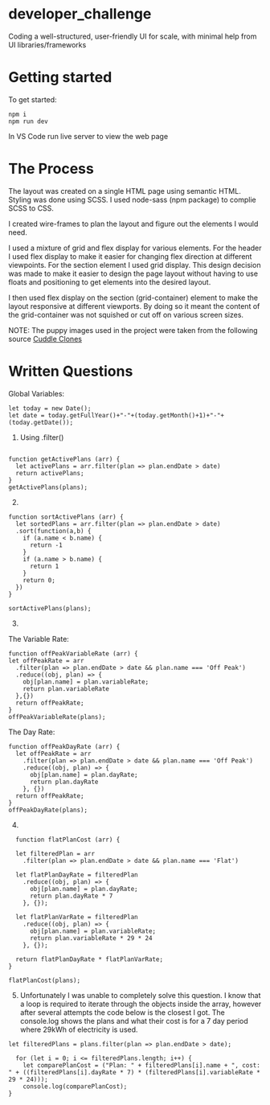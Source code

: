 # developer_challenge
Coding a well-structured, user-friendly UI for scale, with  minimal help from UI libraries/frameworks

# Getting started
To get started:
```
npm i
npm run dev
```
In VS Code run live server to view the web page 

# The Process
The layout was created on a single HTML page using semantic HTML. Styling was done using SCSS. I used node-sass (npm package) to complie SCSS to CSS.

I created wire-frames to plan the layout and figure out the elements I would need.

I used a mixture of grid and flex display for various elements. For the header I used flex display to make it easier for changing flex direction at different viewpoints. For the section element I used grid display. This design decision was made to make it easier to design the page layout without having to use floats and positioning to get elements into the desired layout.

I then used flex display on the section (grid-container) element to make the layout responsive at different viewports. By doing so it meant the content of the grid-container was not squished or cut off on various screen sizes.


NOTE: The puppy images used in the project were taken from the following source [Cuddle Clones]("https://cuddleclones.com/blogs/all/a-simple-guide-for-training-golden-retriever-puppies")

# Written Questions
  Global Variables:
  ```
  let today = new Date();
  let date = today.getFullYear()+"-"+(today.getMonth()+1)+"-"+(today.getDate());

  ```

1. Using .filter()
```

function getActivePlans (arr) {
  let activePlans = arr.filter(plan => plan.endDate > date)
  return activePlans;
}
getActivePlans(plans);

```

2.
```
function sortActivePlans (arr) {
  let sortedPlans = arr.filter(plan => plan.endDate > date)
  .sort(function(a,b) {
    if (a.name < b.name) {
      return -1
    }
    if (a.name > b.name) {
      return 1
    }
    return 0;
  })
}

sortActivePlans(plans);

```

3.
  The Variable Rate:
  ```
  function offPeakVariableRate (arr) {
  let offPeakRate = arr
    .filter(plan => plan.endDate > date && plan.name === 'Off Peak')
    .reduce((obj, plan) => {
      obj[plan.name] = plan.variableRate;
      return plan.variableRate
    },{})
    return offPeakRate;
  }
  offPeakVariableRate(plans);

  ```
  The Day Rate:
  ```
  function offPeakDayRate (arr) {
    let offPeakRate = arr
      .filter(plan => plan.endDate > date && plan.name === 'Off Peak')
      .reduce((obj, plan) => {
        obj[plan.name] = plan.dayRate;
        return plan.dayRate
      }, {})
    return offPeakRate;
  }
  offPeakDayRate(plans);

  ```

4.
```
  function flatPlanCost (arr) {

  let filteredPlan = arr
    .filter(plan => plan.endDate > date && plan.name === 'Flat')

  let flatPlanDayRate = filteredPlan
    .reduce((obj, plan) => {
      obj[plan.name] = plan.dayRate;
      return plan.dayRate * 7
    }, {});

  let flatPlanVarRate = filteredPlan
    .reduce((obj, plan) => {
      obj[plan.name] = plan.variableRate;
      return plan.variableRate * 29 * 24
    }, {});
  
  return flatPlanDayRate * flatPlanVarRate;
}

flatPlanCost(plans);

```
5. Unfortunately I was unable to completely solve this question. I know that a loop is required to iterate through the objects inside the array, however after several attempts the code below is the closest I got. The console.log shows the plans and what their cost is for a 7 day period where 29kWh of electricity is used. 
```
let filteredPlans = plans.filter(plan => plan.endDate > date);
  
  for (let i = 0; i <= filteredPlans.length; i++) {
    let comparePlanCost = ("Plan: " + filteredPlans[i].name + ", cost: " + ((filteredPlans[i].dayRate * 7) * (filteredPlans[i].variableRate * 29 * 24)));
    console.log(comparePlanCost);
}
```

